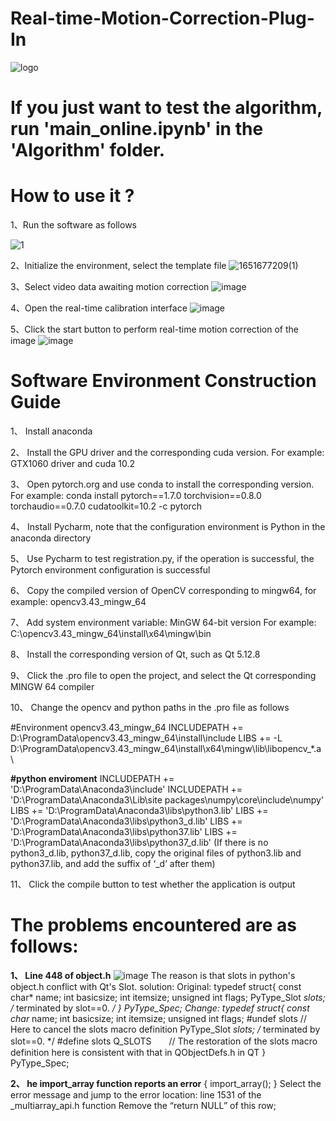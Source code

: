 # Real-time-Motion-Correction-Plug-In

![logo](https://user-images.githubusercontent.com/44628918/166712172-ba85c63d-27d2-47cd-b3fa-ba052acedbef.png)

# **If you just want to test the algorithm, run 'main_online.ipynb' in the 'Algorithm' folder.**


# How to use it ?
1、Run the software as follows

![1](https://user-images.githubusercontent.com/44628918/166712681-7ce77177-7ba8-422d-b686-e8e0fadbe108.png)

2、Initialize the environment, select the template file
![1651677209(1)](https://user-images.githubusercontent.com/44628918/166713031-52582c40-8120-4041-a2eb-473cb132de76.png)

3、Select video data awaiting motion correction
![image](https://user-images.githubusercontent.com/44628918/166713330-a927ebaf-8660-47b6-8ca4-b563ca468728.png)

4、Open the real-time calibration interface
![image](https://user-images.githubusercontent.com/44628918/166713430-e87a1d70-f5b5-4086-beb9-a0b97b94b376.png)

5、Click the start button to perform real-time motion correction of the image
![image](https://user-images.githubusercontent.com/44628918/166713649-4cc5615d-bfa4-4a98-8e0c-e90033b4f73d.png)


# Software Environment Construction Guide

1、	Install anaconda

2、	Install the GPU driver and the corresponding cuda version. For example: GTX1060 driver and cuda 10.2

3、	Open pytorch.org and use conda to install the corresponding version. For example: conda install pytorch==1.7.0 torchvision==0.8.0 torchaudio==0.7.0 cudatoolkit=10.2 -c pytorch

4、	Install Pycharm, note that the configuration environment is Python in the anaconda directory

5、	Use Pycharm to test registration.py, if the operation is successful, the Pytorch environment configuration is successful

6、	Copy the compiled version of OpenCV corresponding to mingw64, for example: opencv3.43_mingw_64

7、	Add system environment variable: MinGW 64-bit version
For example: C:\opencv3.43_mingw_64\install\x64\mingw\bin

8、	Install the corresponding version of Qt, such as Qt 5.12.8

9、	Click the .pro file to open the project, and select the Qt corresponding MINGW 64 compiler

10、	Change the opencv and python paths in the .pro file as follows

#Environment opencv3.43_mingw_64
INCLUDEPATH += D:\ProgramData\opencv3.43_mingw_64\install\include
LIBS += -L D:\ProgramData\opencv3.43_mingw_64\install\x64\mingw\lib\libopencv_*.a \

**#python enviroment**
INCLUDEPATH += 'D:\ProgramData\Anaconda3\include'
INCLUDEPATH += 'D:\ProgramData\Anaconda3\Lib\site packages\numpy\core\include\numpy'
LIBS += 'D:\ProgramData\Anaconda3\libs\python3.lib'
LIBS += 'D:\ProgramData\Anaconda3\libs\python3_d.lib'
LIBS += 'D:\ProgramData\Anaconda3\libs\python37.lib'
LIBS += 'D:\ProgramData\Anaconda3\libs\python37_d.lib'
 (If there is no python3_d.lib, python37_d.lib, copy the original files of python3.lib and python37.lib, and add the suffix of ‘_d’ after them)

11、	Click the compile button to test whether the application is output





# The problems encountered are as follows:
**1、	Line 448 of object.h**
 ![image](https://user-images.githubusercontent.com/44628918/166713906-cb49afdd-53d0-44a7-a7f3-b202beb94c38.png)
The reason is that slots in python's object.h conflict with Qt's Slot.
solution:
Original:
typedef struct{
    const char* name;
    int basicsize;
    int itemsize;
    unsigned int flags;
    PyType_Slot *slots; /* terminated by slot==0. */
} PyType_Spec;
Change:
typedef struct{
    const char* name;
    int basicsize;
    int itemsize;
    unsigned int flags;
    #undef slots     // Here to cancel the slots macro definition
    PyType_Slot *slots; /* terminated by slot==0. */
    #define slots Q_SLOTS　　// The restoration of the slots macro definition here is consistent with that in QObjectDefs.h in QT
} PyType_Spec;

**2、	he import_array function reports an error**
{
import_array();
}
Select the error message and jump to the error location: line 1531 of the _multiarray_api.h function
Remove the “return NULL” of this row;

